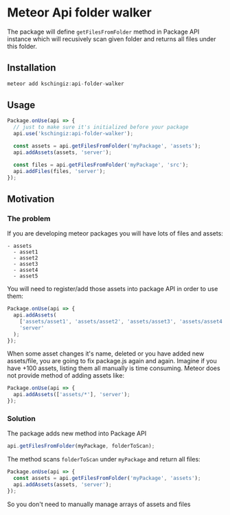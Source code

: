 # Meteor Api folder walker

The package will define `getFilesFromFolder` method in Package API instance which will recusively scan given folder and returns all files under this folder.

## Installation

```js
meteor add kschingiz:api-folder-walker
```

## Usage

```js
Package.onUse(api => {
  // just to make sure it's initialized before your package
  api.use('kschingiz:api-folder-walker');

  const assets = api.getFilesFromFolder('myPackage', 'assets');
  api.addAssets(assets, 'server');

  const files = api.getFilesFromFolder('myPackage', 'src');
  api.addFiles(files, 'server');
});
```

## Motivation

### The problem

If you are developing meteor packages you will have lots of files and assets:

```
- assets
  - asset1
  - asset2
  - asset3
  - asset4
  - asset5
```

You will need to register/add those assets into package API in order to use them:

```js
Package.onUse(api => {
  api.addAssets(
    ['assets/asset1', 'assets/asset2', 'assets/asset3', 'assets/asset4', 'assets/asset5'],
    'server'
  );
});
```

When some asset changes it's name, deleted or you have added new assets/file, you are going to fix package.js again and again.
Imagine if you have +100 assets, listing them all manually is time consuming.
Meteor does not provide method of adding assets like:

```js
Package.onUse(api => {
  api.addAssets(['assets/*'], 'server');
});
```

### Solution

The package adds new method into Package API

```js
api.getFilesFromFolder(myPackage, folderToScan);
```

The method scans `folderToScan` under `myPackage` and return all files:

```js
Package.onUse(api => {
  const assets = api.getFilesFromFolder('myPackage', 'assets');
  api.addAssets(assets, 'server');
});
```

So you don't need to manually manage arrays of assets and files
